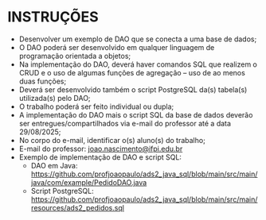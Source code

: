 # INSTRUÇÕES
- Desenvolver um exemplo de DAO que se conecta a uma base de dados;
- O DAO poderá ser desenvolvido em qualquer linguagem de programação orientada a objetos;
- Na implementação do DAO, deverá haver comandos SQL que realizem o CRUD e o uso de algumas funções de agregação – uso de ao menos duas funções;
- Deverá ser desenvolvido também o script PostgreSQL da(s) tabela(s) utilizada(s) pelo DAO;
- O trabalho poderá ser feito individual ou dupla;
- A implementação do DAO mais o script SQL da base de dados deverão ser entregues/compartilhados via e-mail do professor até a data 29/08/2025;
- No corpo do e-mail, identificar o(s) aluno(s) do trabalho;
- E-mail do professor: joao.nascimento@ifpi.edu.br
- Exemplo de implementação de DAO e script SQL:
  - DAO em Java: https://github.com/profjoaopaulo/ads2_java_sql/blob/main/src/main/java/com/example/PedidoDAO.java
  - Script PostgreSQL: https://github.com/profjoaopaulo/ads2_java_sql/blob/main/src/main/resources/ads2_pedidos.sql
